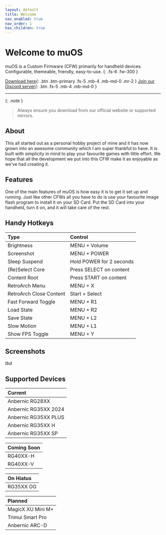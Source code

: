 ```yaml
---
layout: default
title: Welcome
nav_enabled: true
nav_order: 1
has_children: true
---
```


# Welcome to muOS
muOS is a Custom Firmware (CFW) primarily for handheld devices.  Configurable, themeable, friendly, easy-to-use.
{: .fs-6 .fw-300 }

[Download here](https://dl.muos.dev){: .btn .btn-primary .fs-5 .mb-4 .mb-md-0 .mr-2 }
[Join our Discord server](https://discord.gg/USS5ybVtDz){: .btn .fs-5 .mb-4 .mb-md-0 }

***

{: .note }
> Always ensure you download from our official website or supported mirrors.

## About
This all started out as a personal hobby project of mine and it has now grown into an awesome community which I am super thankful to have. It is built with simplicity in mind to play your favourite games with little effort. We hope that all the development we put into this CFW make it as enjoyable as we've had creating it.

## Features
One of the main features of muOS is how easy it is to get it set up and running. Just like other CFWs all you have to do is use your favourite image flash program to install it on your SD Card. Put the SD Card into your handheld, turn it on, and it will take care of the rest.

## Handy Hotkeys

| Type                    | Control                  |
|:------------------------|:-------------------------|
| Brightness              | MENU + Volume            |
| Screenshot              | MENU + POWER             |
| Sleep Suspend           | Hold POWER for 2 seconds |
| (Re)Select Core         | Press SELECT on content  |
| Content Root            | Press START on content   |
| RetroArch Menu          | MENU + X                 |
| RetroArch Close Content | Start + Select           |
| Fast Forward Toggle     | MENU + R1                |
| Load State              | MENU + R2                |
| Save State              | MENU + L2                |
| Slow Motion             | MENU + L1                |
| Show FPS Toggle         | MENU + Y                 |

## Screenshots
_tbd_

## Supported Devices

| Current              |
|:---------------------|
| Anbernic RG28XX      |
| Anbernic RG35XX 2024 |
| Anbernic RG35XX PLUS |
| Anbernic RG35XX H    |
| Anbernic RG35XX SP   |

| Coming Soon       |
|:------------------|
| RG40XX-H          |
| RG40XX-V          |

| On Hiatus |
|:----------|
| RG35XX OG |

| Planned           |
|:------------------|
| MagicX XU Mini M+ |
| Trimui Smart Pro  |
| Anbernic ARC-D    |

<div itemscope itemtype="https://schema.org/WebSite">
  <meta itemprop="url" content="https://muos.dev"/>
  <meta itemprop="name" content="muOS - Custom Firmware"/>
</div>
